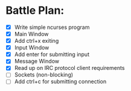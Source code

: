 # Battle Plan:

- [x] Write simple ncurses program
- [x] Main Window
- [x] Add ctrl+x exiting
- [x] Input Window
- [x] Add enter for submitting input
- [x] Message Window
- [x] Read up on IRC protocol client requirements
- [ ] Sockets (non-blocking)
- [ ] Add ctrl+c for submitting connection
